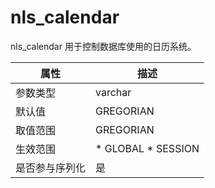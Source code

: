 nls_calendar 
=================================

nls_calendar 用于控制数据库使用的日历系统。


| **属性**  |                                                   **描述**                                                   |
|---------|------------------------------------------------------------------------------------------------------------|
| 参数类型    | varchar                                                                                                    |
| 默认值     | GREGORIAN                                                                                                  |
| 取值范围    | GREGORIAN                                                                                                  |
| 生效范围    | * GLOBAL   * SESSION    |
| 是否参与序列化 | 是                                                                                                          |




